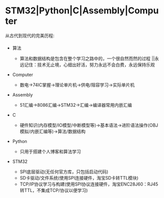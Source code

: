 STM32|Python|C|Assembly|Computer
====
从古代到现代的完美历程:
####

* 算法
  * 算法和数据结构是包含在整个学习之路中的，一个很自然而然的过程
||永远记住：技术无止境，心细出好活，努力永远不会白费，永远保持乐观
* Computer
  * 数电->74IC掌握->理论单片机->供电/阻容学习->实际单片机
  
* Assembly
  * 51汇编->8086汇编->STM32->汇编->编译器常用内嵌汇编
  
* C
  * 硬件知识(内存模型/IO模型/中断模型等)->基本语法->进阶语法操作(OBJ模拟/内嵌汇编等)->算法/数据结构
* Python
  * 只用于搭建个人博客和算法学习
  
* STM32
  * SPI底层驱动(无任何官方库，只包括启动代码)
  * SD卡驱动/文件系统(使用SPI连接硬件，淘宝SD卡转TTL模块)
  * TCP/IP协议学习与构建(使用SPI协议连接硬件，淘宝ENC28J60：RJ45转TTL，不集成TCP/协议以便学习)

